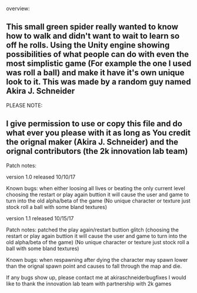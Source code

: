 overview:

This small green spider really wanted to know how to walk and didn't want to wait to learn so off he rolls. Using the Unity engine showing possibilities of what people can do with even the most simplistic game (For example the one I used was roll a ball) and make it have it's own unique look to it.
 This was made by a random guy named Akira J. Schneider 
------------------------------------------------------------------------------------------------------------------------------------------
PLEASE NOTE:

I give permission to use or copy this file and do what ever you please with it as long as You credit the orignal maker (Akira J. Schneider) and the orignal contributors (the 2k innovation lab team)
------------------------------------------------------------------------------------------------------------------------------------------
Patch notes: 

version 1.0 released 10/10/17 

Known bugs: when either loosing all lives or beating the only current level choosing the restart or play again buttion it will cause the user and game to turn into the old alpha/beta of the game (No unique character or texture just stock roll a ball with some bland textures)

version 1.1 released 10/15/17 

Patch notes: patched the play again/restart buttion glitch (choosing the restart or play again buttion it will cause the user and game to turn into the old alpha/beta of the game) (No unique character or texture just stock roll a ball with some bland textures)

Known bugs: when respawning after dying the character may spawn lower than the orignal spawn point and causes to fall through the map and die.

If any bugs show up, please contact me at akiraschneiderbugfixes
I would like to thank the innovation lab team with partnership with 2k games 
